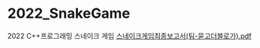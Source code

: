 # 2022_SnakeGame
2022 C++프로그래밍 스네이크 게임
[스네이크게임최종보고서(팀-묻고더블로가).pdf](https://github.com/glenjh/2022_SnakeGame/files/13258814/-.pdf)
